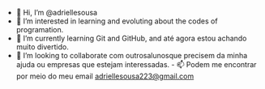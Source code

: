 - 👋 Hi, I’m @adriellesousa
- 👀 I’m interested in learning and evoluting about the codes of programation.
- 🌱 I’m currently learning Git and GitHub, and até agora estou achando muito divertido.
- 💞️ I’m looking to collaborate com outrosalunosque precisem da minha  ajuda ou empresas que estejam interessadas.
      - 📫 Podem me encontrar por meio do meu email  adriellesousa223@gmail.com 

<!--
adriellesousa/adriellesousa is a ✨ special ✨ repository because its `README.md` (this file) appears on your GitHub profile.
You can click the Preview link to take a look at your changes.
--->
